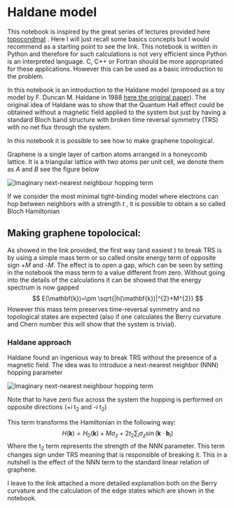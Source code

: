 # Haldane model

This notebook is inspired by the great series of lectures provided here [topocondmat](https://topocondmat.org/w4_haldane/haldane_model.html) . Here I will just recall some basics concepts but I would recommend as a starting point to see the link. This notebook is written in Python and therefore for such calculations is not very efficient since Python is an interpreted language. C, C++ or Fortran should be more appropriated for these applications. However this can be used as a basic introduction to the problem. 

In this notebook is an introduction to the Haldane model (proposed as a toy model by F. Duncan M. Haldane in 1988 [here the original paper](https://journals.aps.org/prl/abstract/10.1103/PhysRevLett.61.2015)).
The original idea of Haldane was to show that the Quantum Hall effect could be obtained without a magnetic field applied to the system but just by having a standard Bloch band structure with broken time reversal symmetry (TRS) with no net flux through the system.

In this notebook it is possible to see how to make graphene topological. 

Graphene is a single layer of carbon atoms arranged in a honeycomb lattice. It is a triangular lattice with two atoms per unit cell, we denote them as *A* and *B* see the figure below

![Imaginary next-nearest neighbour hopping term](https://topocondmat.org/_images/graphene.svg)

If we consider the most minimal tight-binding model where electrons can hop between neighbors with a strength *t* , it is possible to obtain a so called Bloch Hamiltonian 


## Making graphene topolocical:

As showed in the link provided, the first way (and easiest ) to break TRS is by using a simple mass term or so called onsite energy term of opposite sign +*M* and -*M*. The effect is to open a gap, which can be seen by setting in the notebook the mass term to a value different from zero. Without going into the details of the calculations it can be showed that the energy spectrum is now gapped 
$$
E(\mathbf{k})=\pm \sqrt{|h(\mathbf{k})|^{2}+M^{2}}
$$
However this mass term preserves time-reversal symmetry and no topological states are expected (also if one calculates the Berry curvature and Chern number this will show that the system is trivial).



### Haldane approach

Haldane found an ingenious way to break TRS without the presence of a magnetic field. The idea was to introduce a next-nearest neighbor (NNN) hopping parameter 

![Imaginary next-nearest neighbour hopping term](https://topocondmat.org/_images/haldane_hoppings.svg)

Note that to have zero flux across the system the hopping is performed on opposite directions (+*i* t<sub>2</sub> and -*i* t<sub>2</sub>)

This term transforms the Hamiltonian in the following way:
$$
H(\mathbf{k})=H_{0}(\mathbf{k})+M \sigma_{z}+2 t_{2} \sum_{i} \sigma_{z} \sin \left(\mathbf{k} \cdot \mathbf{b}_{i}\right)
$$
Where the  t<sub>2</sub> term represents the strength of the NNN parameter. This term changes sign under TRS meaning that is responsible of breaking it.  This in a nutshell is the effect of the NNN term to the standard linear relation of graphene.

I leave to the link attached a more detailed explanation both on the Berry curvature and the calculation of the edge states which are shown in the notebook. 


